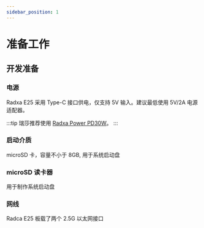 ```yaml
---
sidebar_position: 1
---
```


# 准备工作

## 开发准备

### 电源

Radxa E25 采用 Type-C 接口供电，仅支持 5V 输入。建议最低使用 5V/2A 电源适配器。

:::tip
瑞莎推荐使用 [Radxa Power PD30W](/rock3/e25/accessories/pd_30w)。
:::

### 启动介质

microSD 卡，容量不小于 8GB, 用于系统启动盘

### microSD 读卡器

用于制作系统启动盘

### 网线

Radca E25 板载了两个 2.5G 以太网接口
